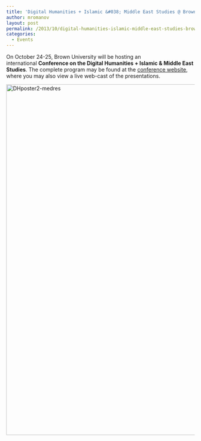 ```yaml
---
title: 'Digital Humanities + Islamic &#038; Middle East Studies @ Brown University (October 24-25)'
author: mromanov
layout: post
permalink: /2013/10/digital-humanities-islamic-middle-east-studies-brown-university-october-24-25/
categories:
  - Events
---
```

On October 24-25, Brown University will be hosting an international **Conference on the Digital Humanities + Islamic & Middle East Studies**. The complete program may be found at the <a href="http://islamichumanities.org/conference2013" target="_blank">conference website</a>, where you may also view a live web-cast of the presentations.<!--more-->

[<img class="size-large wp-image-13 aligncenter" alt="DHposter2-medres" src="http://news.islamichistorycommons.org/wp-content/uploads/sites/8/2013/10/DHposter2-medres-662x1024.png" width="604" height="934" />][1]

 [1]: http://news.islamichistorycommons.org/wp-content/uploads/sites/8/2013/10/DHposter2-medres.png